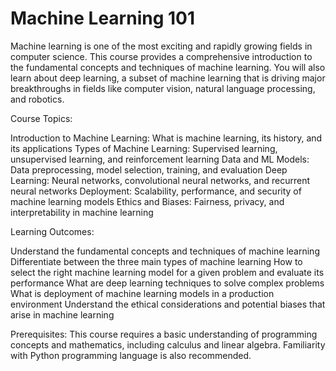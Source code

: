 # Machine Learning 101

Machine learning is one of the most exciting and rapidly growing fields in computer science. This course provides a comprehensive introduction to the fundamental concepts and techniques of machine learning. You will also learn about deep learning, a subset of machine learning that is driving major breakthroughs in fields like computer vision, natural language processing, and robotics.

Course Topics:

Introduction to Machine Learning: What is machine learning, its history, and its applications
Types of Machine Learning: Supervised learning, unsupervised learning, and reinforcement learning
Data and ML Models: Data preprocessing, model selection, training, and evaluation
Deep Learning: Neural networks, convolutional neural networks, and recurrent neural networks
Deployment: Scalability, performance, and security of machine learning models
Ethics and Biases: Fairness, privacy, and interpretability in machine learning

Learning Outcomes:

Understand the fundamental concepts and techniques of machine learning
Differentiate between the three main types of machine learning
How to select the right machine learning model for a given problem and evaluate its performance
What are deep learning techniques to solve complex problems
What is deployment of machine learning models in a production environment
Understand the ethical considerations and potential biases that arise in machine learning

Prerequisites: This course requires a basic understanding of programming concepts and mathematics, including calculus and linear algebra. Familiarity with Python programming language is also recommended.
